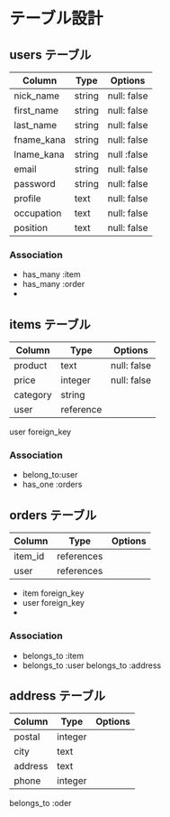 # テーブル設計



## users テーブル

| Column   | Type   | Options     |
| -------- | ------ | ----------- |
| nick_name| string | null: false |
|first_name| string | null: false |
|last_name | string | null: false |
|fname_kana| string | null: false |
|lname_kana| string | null :false |
| email    | string | null: false            |
| password | string | null: false            |
| profile  | text   | null: false            |
|occupation| text   | null: false            |
| position | text   | null: false            |




### Association
- has_many :item
- has_many :order
- 
  

## items テーブル

| Column     | Type   | Options     |
| ------     | ------ | ----------- |
| product    | text   | null: false |
| price      | integer| null: false |             |
| category   | string |             |
|user        | reference            |

user foreign_key

### Association

- belong_to:user
- has_one :orders

   

## orders テーブル

| Column   | Type       | Options                        |
| -------  | ---------- | ------------------------------ |
| item_id  | references |                                |
| user     | references |                                |

* item    foreign_key
* user    foreign_key
*

### Association

- belongs_to :item
- belongs_to :user
  belongs_to :address

## address テーブル
| Column   | Type       | Options                        |
| -------  | ---------- | ------------------------------ |
| postal   | integer    |                                |
| city     | text       |                                |
| address  | text       |                                |
| phone    | integer    |                                |


 
 belongs_to :oder
